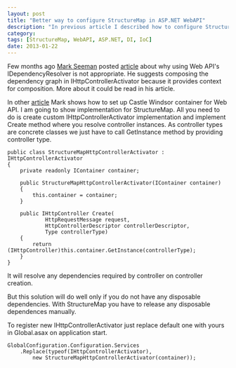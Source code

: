 ```yaml
---
layout: post
title: "Better way to configure StructureMap in ASP.NET WebAPI"
description: "In previous article I described how to configure StructureMap in ASP.NET WebAPI, but that solution has some issues. This article describes how to configure ASP.NET Web API by creating IHttpControllerActivator."
category: 
tags: [StructureMap, WebAPI, ASP.NET, DI, IoC]
date: 2013-01-22
---
```


Few months ago [Mark Seeman](http://blog.ploeh.dk/) posted [article](http://blog.ploeh.dk/2012/09/28/DependencyInjectionAndLifetimeManagementWithASPNETWebAPI.aspx) about why using Web API's IDependencyResolver is not appropriate. He suggests composing the dependency graph in IHttpControllerActivator because it provides context for composition. More about it could be read in his article.

In other [article](http://blog.ploeh.dk/2012/10/03/DependencyInjectionInASPNETWebAPIWithCastleWindsor.aspx) Mark shows how to set up Castle Windsor container for Web API. I am going to show implementation for StructureMap. All you need to do is create custom IHttpControllerActivator implementation and implement Create method where you resolve controller instances. As controller types are concrete classes we just have to call GetInstance method by providing controller type.

	public class StructureMapHttpControllerActivator : IHttpControllerActivator
    {
        private readonly IContainer container;

        public StructureMapHttpControllerActivator(IContainer container)
        {
            this.container = container;
        }

        public IHttpController Create(
                HttpRequestMessage request,
                HttpControllerDescriptor controllerDescriptor,
                Type controllerType)
        {
            return (IHttpController)this.container.GetInstance(controllerType);
        }
    }

It will resolve any dependencies required by controller on controller creation.

But this solution will do well only if you do not have any disposable dependencies. With StructureMap you have to release any disposable dependences manually.

To register new IHttpControllerActivator just replace default one with yours in Global.asax on application start.

	GlobalConfiguration.Configuration.Services
		.Replace(typeof(IHttpControllerActivator), 
			new StructureMapHttpControllerActivator(container));